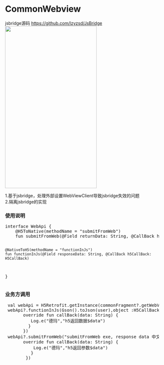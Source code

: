 # CommonWebview
jsbridge源码 https://github.com/lzyzsd/JsBridge </br>
<img src="https://github.com/liulingfeng/CommonWebview/blob/master/screenshot/JsBridge.png" width="300" height="530">

1.基于jsbridge，处理外部设置WebViewClient导致jsbridge失效的问题</br>
2.隔离jsbridge的实现
<h3>使用说明</h3>
<pre>
interface WebApi {
    @H5ToNative(methodName = "submitFromWeb")
    fun submitFromWeb(@Field returnData: String, @CallBack h5CallBack: H5CallBack)

    @NativeToH5(methodName = "functionInJs")
    fun functionInJs(@Field responseData: String, @CallBack h5CallBack: H5CallBack)
}
</pre>

<h3>业务方调用</h3>
<pre>
 val webApi = H5Retrofit.getInstance(commonFragment?.getWebView()).create(WebApi::class.java)
 webApi?.functionInJs(Gson().toJson(user),object :H5CallBack{
       override fun callBack(data: String) {
          Log.e("德玛","h5返回数据$data")
         }
       })
 webApi?.submitFromWeb("submitFromWeb exe, response data 中文 from Java",object :H5CallBack{
       override fun callBack(data: String) {
           Log.e("德玛","h5返回参数$data")
          }
        })
</pre>


